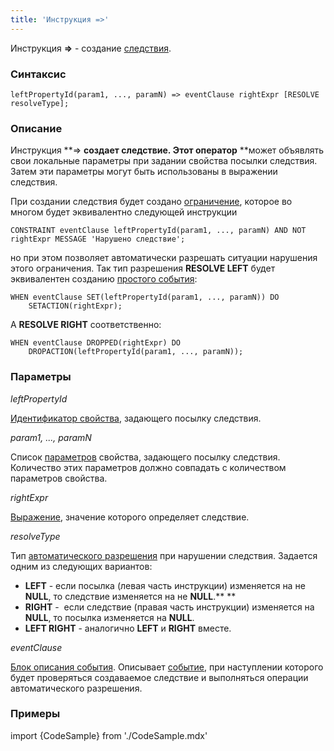 ```yaml
---
title: 'Инструкция =>'
---
```


Инструкция **=>** - создание [следствия](Simple_constraints.md).

### Синтаксис

    leftPropertyId(param1, ..., paramN) => eventClause rightExpr [RESOLVE resolveType];

### Описание

Инструкция **=> **создает следствие. Этот оператор** **может объявлять свои локальные параметры при задании свойства посылки следствия. Затем эти параметры могут быть использованы в выражении следствия.

При создании следствия будет создано [ограничение](Constraints.md), которое во многом будет эквивалентно следующей инструкции

    CONSTRAINT eventClause leftPropertyId(param1, ..., paramN) AND NOT rightExpr MESSAGE 'Нарушено следствие';

но при этом позволяет автоматически разрешать ситуации нарушения этого ограничения. Так тип разрешения **RESOLVE LEFT** будет эквивалентен созданию [простого события](Simple_event.md):

    WHEN eventClause SET(leftPropertyId(param1, ..., paramN)) DO 
        SETACTION(rightExpr);

А **RESOLVE RIGHT** соответственно:

    WHEN eventClause DROPPED(rightExpr) DO
        DROPACTION(leftPropertyId(param1, ..., paramN));

### Параметры

*leftPropertyId*

[Идентификатор свойства](IDs.md#propertyid-broken), задающего посылку следствия.

*param1, ..., paramN*

Список [параметров](IDs.md#paramid-broken) свойства, задающего посылку следствия. Количество этих параметров должно совпадать с количеством параметров свойства.

*rightExpr*

[Выражение](Expression.md), значение которого определяет следствие.

*resolveType*

Тип [автоматического разрешения](Simple_event.md) при нарушении следствия. Задается одним из следующих вариантов:

-   **LEFT** - если посылка (левая часть инструкции) изменяется на не **NULL**, то следствие изменяется на не **NULL**.** **
-   **RIGHT** -  если следствие (правая часть инструкции) изменяется на **NULL**, то посылка изменяется на **NULL**.
-   **LEFT RIGHT** - аналогично **LEFT** и **RIGHT** вместе. 

*eventClause*

[Блок описания события](Event_description_block.md). Описывает [событие](Events.md), при наступлении которого будет проверяться создаваемое следствие и выполняться операции автоматического разрешения.

### Примеры


import {CodeSample} from './CodeSample.mdx'

<CodeSample url="https://ru-documentation.lsfusion.org/sample?file=InstructionSample&block=means"/>

